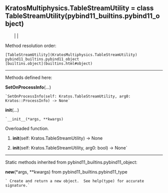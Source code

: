   
**KratosMultiphysics.TableStreamUtility** = class
TableStreamUtility(pybind11_builtins.pybind11_object)  
---  
`    `|   |

Method resolution order:

    [TableStreamUtility](KratosMultiphysics.TableStreamUtility)
    pybind11_builtins.pybind11_object
    [builtins.object](builtins.html#object)

* * *

Methods defined here:  

**SetOnProcessInfo**(...)

    `SetOnProcessInfo(self: Kratos.TableStreamUtility, arg0: Kratos::ProcessInfo) -> None`

**__init__**(...)

    `__init__(*args, **kwargs)  
Overloaded  function.  
  
1. __init__(self: Kratos.TableStreamUtility) -> None  
  
2. __init__(self: Kratos.TableStreamUtility, arg0: bool) -> None`

* * *

Static methods inherited from pybind11_builtins.pybind11_object:  

**__new__**(*args, **kwargs) from pybind11_builtins.pybind11_type

    ` Create and return a new object.  See help(type) for accurate signature.`

